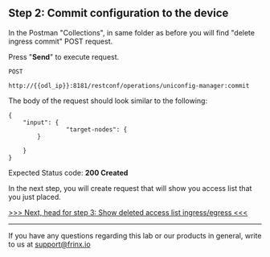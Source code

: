 
## Step 2: Commit configuration to the device 

In the Postman "Collections", in same folder as before you will find "delete ingress commit" POST request.


Press "**Send**" to execute request.

```
POST

http://{{odl_ip}}:8181/restconf/operations/uniconfig-manager:commit
```


The body of the request should look similar to the following:

```
{
    "input": {
                "target-nodes": {
        }

    }
}
```

Expected Status code: **200 Created**

In the next step, you will create request that will show you access list that you just placed.

[>>> Next, head for step 3: Show deleted access list ingress/egress <<<](11.md)

---
If you have any questions regarding this lab or our products in general, write to us at [support@frinx.io](mailto:support@frinx.io)